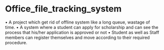 # Office_file_tracking_system

• A project which get rid of offline system like a long queue, wastage of time.
• A system where a student can apply for scholarship and can see the process that his/her application is
approved or not
• Student as well as Staff members can register themselves and move according to their required procedure.
